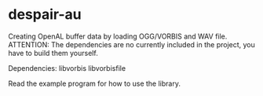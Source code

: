 # despair-au
Creating OpenAL buffer data by loading OGG/VORBIS and WAV file.<br/>
ATTENTION: The dependencies are no currently included in the project, you have to build them yourself.

Dependencies:
    libvorbis
    libvorbisfile


Read the example program for how to use the library.
